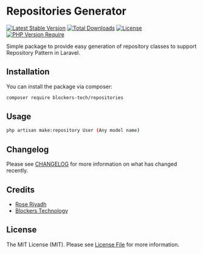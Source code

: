 # Repositories Generator

[![Latest Stable Version](http://poser.pugx.org/blockers-tech/repositories/v)](https://packagist.org/packages/blockers-tech/repositories) [![Total Downloads](http://poser.pugx.org/blockers-tech/repositories/downloads)](https://packagist.org/packages/blockers-tech/repositories) [![License](http://poser.pugx.org/blockers-tech/repositories/license)](https://packagist.org/packages/blockers-tech/repositories) [![PHP Version Require](http://poser.pugx.org/blockers-tech/repositories/require/php)](https://packagist.org/packages/blockers-tech/repositories)

Simple package to provide easy generation of repository classes to support Repository Pattern in Laravel.

## Installation

You can install the package via composer:

```bash
composer require blockers-tech/repositories
```


## Usage

```bash
php artisan make:repository User (Any model name)
```

## Changelog

Please see [CHANGELOG](CHANGELOG.md) for more information on what has changed recently.

## Credits

- [Rose Riyadh](https://github.com/roseriyadh)
- [Blockers Technology](https://github.com/blockers-tech)

## License

The MIT License (MIT). Please see [License File](LICENSE.md) for more information.
